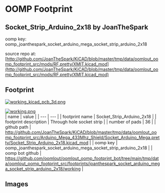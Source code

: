 # OOMP Footprint  
## Socket_Strip_Arduino_2x18  by JoanTheSpark  
  
oomp key: oomp_joanthespark_socket_arduino_mega_socket_strip_arduino_2x18  
  
source repo at: [http://github.com/JoanTheSpark/KiCAD/blob/master/tmp/data/oomlout_oomp_footprint_src/mods/RF.pretty/XMIT.kicad_mod](http://github.com/JoanTheSpark/KiCAD/blob/master/tmp/data/oomlout_oomp_footprint_src/mods/RF.pretty/XMIT.kicad_mod)  
## Footprint  
  
[![working_kicad_pcb_3d.png](working_kicad_pcb_3d_600.png)](working_kicad_pcb_3d.png)  
  
[![working.png](working_600.png)](working.png)  
| name | value | 
| --- | --- | 
| footprint name | Socket_Strip_Arduino_2x18 | 
| footprint description | Through hole socket strip | 
| number of pads | 36 | 
| github path | http://github.com/JoanTheSpark/KiCAD/blob/master/tmp/data/oomlout_oomp_footprint_src/Arduino_Mega_433Mhz_Shield/Socket_Arduino_Mega.pretty/Socket_Strip_Arduino_2x18.kicad_mod | 
| oomp key | oomp_joanthespark_socket_arduino_mega_socket_strip_arduino_2x18 | 
| oomp bot github | https://github.com/oomlout/oomlout_oomp_footprint_bot/tree/main/tmp/data/oomlout_oomp_footprint_src/footprints/joanthespark_socket_arduino_mega_socket_strip_arduino_2x18/working | 
## Images  
